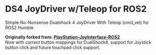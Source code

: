 # DS4 JoyDriver w/Teleop for ROS2
Simple No-Nonsense Dualshock 4 JoyDriver With Teleop (cmd_vel) for ROS2 Humble


**Originally forked from: [PlayStation-JoyInterface-ROS2](https://github.com/HarvestX/PlayStation-JoyInterface-ROS2)** <br>
Now with correct button mappings for DualShock4, support for Joystick button click and future touchpad click support.
